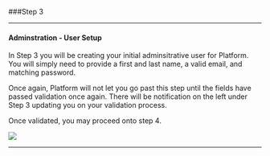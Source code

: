 ###Step 3

----------

#### Adminstration - User Setup

In Step 3 you will be creating your initial adminsitrative user for Platform. You will simply need to provide a first and last name, a valid email, and matching password.  

Once again, Platform will not let you go past this step until the fields have passed validation once again.  There will be notification on the left under Step 3 updating you on your validation process.

Once validated, you may proceed onto step 4.

<img src="/platform/manuals/img/installation/step3.jpg">

-----------
